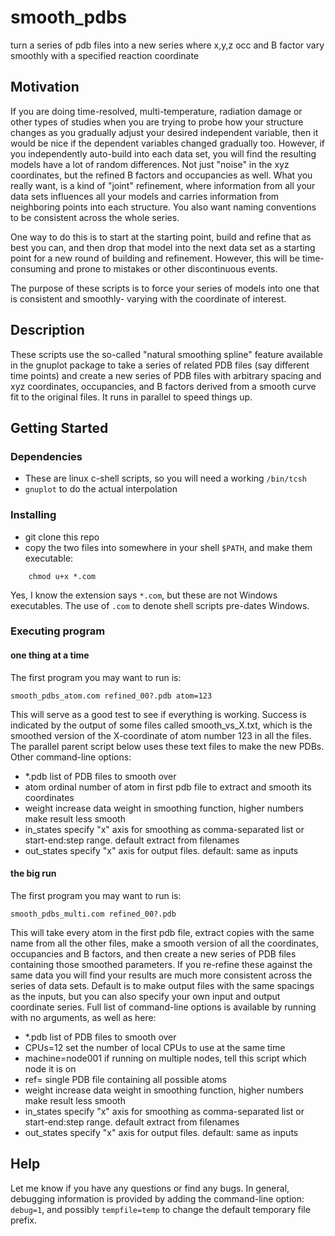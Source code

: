 # smooth_pdbs

turn a series of pdb files into a new series where x,y,z occ and B factor vary smoothly with a specified reaction coordinate

## Motivation

If you are doing time-resolved, multi-temperature, radiation damage or other types of studies when
 you are trying to probe how your structure changes as you gradually adjust your desired independent variable,
 then it would be nice if the dependent variables changed gradually too.  However, if you independently 
 auto-build into each data set, you will find the resulting models have a lot of random differences. Not just
 "noise" in the xyz coordinates, but the refined B factors and occupancies as well. What you really want, is 
 a kind of "joint" refinement, where information from all your data sets influences all your models and 
 carries information from neighboring points into each structure. You also want naming conventions to be
 consistent across the whole series. 
 
 One way to do this is to start at the starting point, build and refine that as best you can, and then 
 drop that model into the next data set as a starting point for a new round of building and refinement. 
 However, this will be time-consuming and prone to mistakes or other discontinuous events.
 
 The purpose of these scripts is to force your series of models into one that is consistent and smoothly-
 varying with the coordinate of interest. 

## Description

 These scripts use the so-called "natural smoothing spline" feature available in the gnuplot package to take a series of related PDB files (say different time points) and create a new series of PDB files with arbitrary
 spacing and xyz coordinates, occupancies, and B factors derived from a smooth curve fit to the original files. It runs in parallel to speed things up.
<br>



## Getting Started

### Dependencies

* These are linux c-shell scripts, so you will need a working `/bin/tcsh`
* `gnuplot` to do the actual interpolation

### Installing

* git clone this repo
* copy the two files into somewhere in your shell `$PATH`, and make them executable:
```
    chmod u+x *.com
```
Yes, I know the extension says `*.com`, but these are not Windows executables. The use of `.com` to denote shell scripts pre-dates Windows.

### Executing program

#### one thing at a time
The first program you may want to run is:
```
smooth_pdbs_atom.com refined_00?.pdb atom=123
```
This will serve as a good test to see if everything is working. Success is indicated by the output of some files called smooth_vs_X.txt, which is the smoothed version of the X-coordinate of atom number 123 in all the files. The parallel parent script below uses these text files to make the new PDBs. Other command-line options:
- *.pdb    list of PDB files to smooth over
- atom     ordinal number of atom in first pdb file to extract and smooth its coordinates
- weight   increase data weight in smoothing function, higher numbers make result less smooth
- in_states  specify "x" axis for smoothing as comma-separated list or start-end:step range. default extract from filenames
- out_states specify "x" axis for output files.  default: same as inputs



#### the big run
The first program you may want to run is:
```
smooth_pdbs_multi.com refined_00?.pdb
```
This will take every atom in the first pdb file, extract copies with the same name from all the other files, make a smooth version of all the coordinates, occupancies and B factors, and then create a new series of PDB files containing those smoothed parameters.  If you re-refine these against the same data you will find your results are much more consistent across the series of data sets. Default is to make output files with the same spacings as the inputs, but you can also specify your own input and output coordinate series.
Full list of command-line options is available by running with no arguments, as well as here:
- *.pdb    list of PDB files to smooth over
- CPUs=12  set the number of local CPUs to use at the same time
- machine=node001 if running on multiple nodes, tell this script which node it is on 
- ref=     single PDB file containing all possible atoms
- weight   increase data weight in smoothing function, higher numbers make result less smooth
- in_states  specify "x" axis for smoothing as comma-separated list or start-end:step range. default extract from filenames
- out_states specify "x" axis for output files.  default: same as inputs



## Help

Let me know if you have any questions or find any bugs.  In general, debugging information is provided by adding the command-line option: `debug=1`, and possibly `tempfile=temp` to change the default temporary file prefix.

